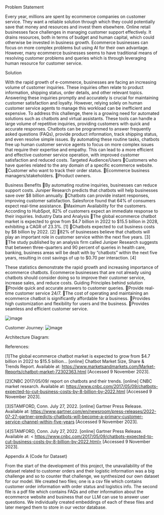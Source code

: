 

Problem Statement

Every year, millions are spent by ecommerce companies on customer service. They want a reliable solution through which they could potentially save that money and resources and invest them elsewhere.
Online retail businesses face challenges in managing customer support effectively. It drains resources, both in terms of budget and human capital, which could otherwise be invested in business growth. 
Ecommerce businesses can focus on more complex problems but using AI for their own advantage.
However, many ecommerce businesses seems to have traditional means of resolving customer problems and queries which is through leveraging human resource for customer service.

Solution

With the rapid growth of e-commerce, businesses are facing an increasing volume of customer inquiries. These inquiries often relate to product information, shipping status, order details, and other relevant topics. Answering these inquiries promptly and accurately is crucial for maintaining customer satisfaction and loyalty. However, relying solely on human customer service agents to manage this workload can be inefficient and expensive.
To address this challenge, there is a growing need for automated solutions such as chatbots and virtual assistants. These tools can handle a large volume of repetitive inquiries, providing customers with quick and accurate responses. Chatbots can be programmed to answer frequently asked questions (FAQs), provide product information, track shipping status, and even resolve simple issues. 
By automating these routine tasks, chatbots free up human customer service agents to focus on more complex issues that require their expertise and empathy. This can lead to a more efficient and effective customer service operation, with improved customer satisfaction and reduced costs.
Targeted Audience/Users
Customers who have queries related to the any domain of a specific ecommerce website.
Customer who want to track their order status.
Ecommerce business managers/stakeholders.
Product owners.


Business Benefits
By automating routine inquiries, businesses can reduce support costs. Juniper Research predicts that chatbots will help businesses save over $8 billion annually.
Chatbots can provide instant responses, improving customer satisfaction. Salesforce found that 64% of consumers expect real-time assistance.
Maximum Availability for the customers. According to HubSpot, 82% of customers expect an immediate response to their inquiries.
Industry Data and Analysis
The global ecommerce chatbot market is expected to grow from $4.7 billion in 2022 to $15.5 billion in 2028, exhibiting a CAGR of 23.3%. [1]
Chatbots expected to cut business costs by $8 billion by 2022. [2]
82% of businesses believe that chatbots will play an important role in customer service within the next five years. [3]
The study published by an analysis firm called Juniper Research suggests that between three-quarters and 90 percent of queries in health care, banking, business areas will be dealt with by “chatbots” within the next five years, resulting in cost savings of up to $0.70 per interaction. [4]

These statistics demonstrate the rapid growth and increasing importance of ecommerce chatbots. Ecommerce businesses that are not already using chatbots should consider doing so to improve their customer service, increase sales, and reduce costs.
Guiding Principles behind solution
Provide quick and accurate answers to customer queries.
Provide real-time customer service 24/7.
The cost of operating and maintaining an ecommerce chatbot is significantly affordable for a business.
Provides high customization and flexibility for users and the business. 
Provides seamless and efficient customer service.



![image](https://github.com/user-attachments/assets/661cc3eb-531d-48c9-bd91-9b00455d9a1f)


Customer Journey:
![image](https://github.com/user-attachments/assets/07b1606d-9462-4de8-9c51-2a8507676222)


Architecture Diagram:

References:

[1]The global ecommerce chatbot market is expected to grow from $4.7 billion in 2022 to $15.5 billion... [online] Chatbot Market Size, Share & Trends Report. 
Available at: <https://www.marketsandmarkets.com/Market-Reports/chatbot-market-72302363.html> [Accessed 9 November 2023].

[2]CNBC 2017/05/09/ report on chatbots and their trends. [online] CNBC market research. Available at: <https://www.cnbc.com/2017/05/09/chatbots-expected-to-cut-business-costs-by-8-billion-by-2022.html> [Accessed 9 November 2023].

[3]STAMFORD, Conn. July 27, 2022. [online] Gartner Press Release. Available at: <https://www.gartner.com/en/newsroom/press-releases/2022-07-27-gartner-predicts-chatbots-will-become-a-primary-customer-service-channel-within-five-years> [Accessed 9 November 2023].

[4]STAMFORD, Conn. July 27, 2022. [online] Gartner Press Release. Available at: < https://www.cnbc.com/2017/05/09/chatbots-expected-to-cut-business-costs-by-8-billion-by-2022.html> [Accessed 9 November 2023].

Appendix A (Code for Dataset)

From the start of the development of this project, the unavailability of the dataset related to customer orders and their logistic information was a big challenge and so to counter that challenge, we synthesized our own dataset for our model. We created two files; one is a csv file which contains customer order information with order status and logistics info. The second file is a pdf file which contains FAQs and other information about the ecommerce website and business that our LLM can use to answer user questions. We individually created embeddings of each of these files and later merged them to store in our vector database. 






